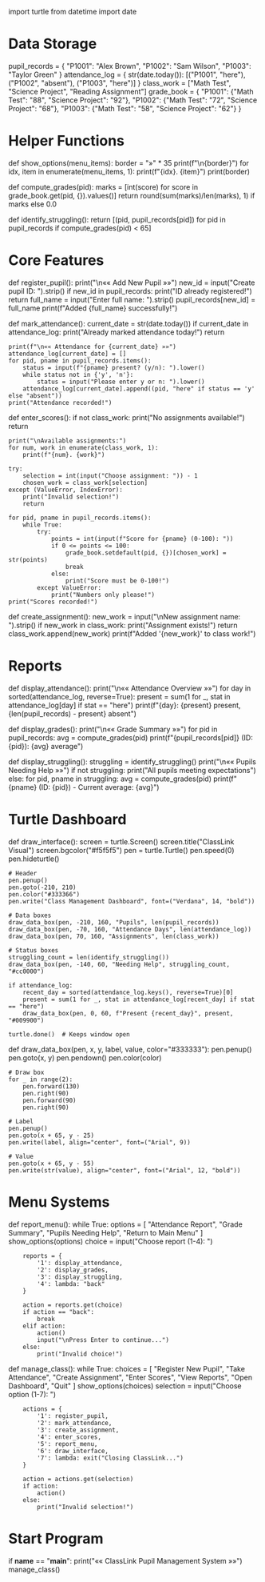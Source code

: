 import turtle
from datetime import date

# Data Storage
pupil_records = {
    "P1001": "Alex Brown",
    "P1002": "Sam Wilson",
    "P1003": "Taylor Green"
}
attendance_log = {
    str(date.today()): [("P1001", "here"), ("P1002", "absent"), ("P1003", "here")]
}
class_work = ["Math Test", "Science Project", "Reading Assignment"]
grade_book = {
    "P1001": {"Math Test": "88", "Science Project": "92"},
    "P1002": {"Math Test": "72", "Science Project": "68"},
    "P1003": {"Math Test": "58", "Science Project": "62"}
}

# Helper Functions
def show_options(menu_items):
    border = "»" * 35
    print(f"\n{border}")
    for idx, item in enumerate(menu_items, 1):
        print(f"{idx}. {item}")
    print(border)

def compute_grades(pid):
    marks = [int(score) for score in grade_book.get(pid, {}).values()]
    return round(sum(marks)/len(marks), 1) if marks else 0.0

def identify_struggling():
    return [(pid, pupil_records[pid]) for pid in pupil_records if compute_grades(pid) < 65]

# Core Features
def register_pupil():
    print("\n«« Add New Pupil »»")
    new_id = input("Create pupil ID: ").strip()
    if new_id in pupil_records:
        print("ID already registered!")
        return
    full_name = input("Enter full name: ").strip()
    pupil_records[new_id] = full_name
    print(f"Added {full_name} successfully!")

def mark_attendance():
    current_date = str(date.today())
    if current_date in attendance_log:
        print("Already marked attendance today!")
        return

    print(f"\n«« Attendance for {current_date} »»")
    attendance_log[current_date] = []
    for pid, pname in pupil_records.items():
        status = input(f"{pname} present? (y/n): ").lower()
        while status not in {'y', 'n'}:
            status = input("Please enter y or n: ").lower()
        attendance_log[current_date].append((pid, "here" if status == 'y' else "absent"))
    print("Attendance recorded!")

def enter_scores():
    if not class_work:
        print("No assignments available!")
        return

    print("\nAvailable assignments:")
    for num, work in enumerate(class_work, 1):
        print(f"{num}. {work}")

    try:
        selection = int(input("Choose assignment: ")) - 1
        chosen_work = class_work[selection]
    except (ValueError, IndexError):
        print("Invalid selection!")
        return

    for pid, pname in pupil_records.items():
        while True:
            try:
                points = int(input(f"Score for {pname} (0-100): "))
                if 0 <= points <= 100:
                    grade_book.setdefault(pid, {})[chosen_work] = str(points)
                    break
                else:
                    print("Score must be 0-100!")
            except ValueError:
                print("Numbers only please!")
    print("Scores recorded!")

def create_assignment():
    new_work = input("\nNew assignment name: ").strip()
    if new_work in class_work:
        print("Assignment exists!")
        return
    class_work.append(new_work)
    print(f"Added '{new_work}' to class work!")

# Reports
def display_attendance():
    print("\n«« Attendance Overview »»")
    for day in sorted(attendance_log, reverse=True):
        present = sum(1 for _, stat in attendance_log[day] if stat == "here")
        print(f"{day}: {present} present, {len(pupil_records) - present} absent")

def display_grades():
    print("\n«« Grade Summary »»")
    for pid in pupil_records:
        avg = compute_grades(pid)
        print(f"{pupil_records[pid]} (ID: {pid}): {avg} average")

def display_struggling():
    struggling = identify_struggling()
    print("\n«« Pupils Needing Help »»")
    if not struggling:
        print("All pupils meeting expectations")
    else:
        for pid, pname in struggling:
            avg = compute_grades(pid)
            print(f"{pname} (ID: {pid}) - Current average: {avg}")

# Turtle Dashboard
def draw_interface():
    screen = turtle.Screen()
    screen.title("ClassLink Visual")
    screen.bgcolor("#f5f5f5")
    pen = turtle.Turtle()
    pen.speed(0)
    pen.hideturtle()

    # Header
    pen.penup()
    pen.goto(-210, 210)
    pen.color("#333366")
    pen.write("Class Management Dashboard", font=("Verdana", 14, "bold"))

    # Data boxes
    draw_data_box(pen, -210, 160, "Pupils", len(pupil_records))
    draw_data_box(pen, -70, 160, "Attendance Days", len(attendance_log))
    draw_data_box(pen, 70, 160, "Assignments", len(class_work))

    # Status boxes
    struggling_count = len(identify_struggling())
    draw_data_box(pen, -140, 60, "Needing Help", struggling_count, "#cc0000")

    if attendance_log:
        recent_day = sorted(attendance_log.keys(), reverse=True)[0]
        present = sum(1 for _, stat in attendance_log[recent_day] if stat == "here")
        draw_data_box(pen, 0, 60, f"Present {recent_day}", present, "#009900")

    turtle.done()  # Keeps window open

def draw_data_box(pen, x, y, label, value, color="#333333"):
    pen.penup()
    pen.goto(x, y)
    pen.pendown()
    pen.color(color)

    # Draw box
    for _ in range(2):
        pen.forward(130)
        pen.right(90)
        pen.forward(90)
        pen.right(90)

    # Label
    pen.penup()
    pen.goto(x + 65, y - 25)
    pen.write(label, align="center", font=("Arial", 9))

    # Value
    pen.goto(x + 65, y - 55)
    pen.write(str(value), align="center", font=("Arial", 12, "bold"))

# Menu Systems
def report_menu():
    while True:
        options = [
            "Attendance Report",
            "Grade Summary",
            "Pupils Needing Help",
            "Return to Main Menu"
        ]
        show_options(options)
        choice = input("Choose report (1-4): ")

        reports = {
            '1': display_attendance,
            '2': display_grades,
            '3': display_struggling,
            '4': lambda: "back"
        }

        action = reports.get(choice)
        if action == "back":
            break
        elif action:
            action()
            input("\nPress Enter to continue...")
        else:
            print("Invalid choice!")

def manage_class():
    while True:
        choices = [
            "Register New Pupil",
            "Take Attendance",
            "Create Assignment",
            "Enter Scores",
            "View Reports",
            "Open Dashboard",
            "Quit"
        ]
        show_options(choices)
        selection = input("Choose option (1-7): ")

        actions = {
            '1': register_pupil,
            '2': mark_attendance,
            '3': create_assignment,
            '4': enter_scores,
            '5': report_menu,
            '6': draw_interface,
            '7': lambda: exit("Closing ClassLink...")
        }

        action = actions.get(selection)
        if action:
            action()
        else:
            print("Invalid selection!")

# Start Program
if __name__ == "__main__":
    print("«« ClassLink Pupil Management System »»")
    manage_class()
